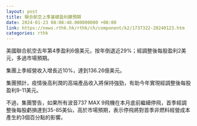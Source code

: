 ```yaml
---
layout: post
title: 聯合航空上季基礎盈利勝預期
date: 2024-01-23 08:08:48.000000000 +08:00
link: https://news.rthk.hk/rthk/ch/component/k2/1737322-20240123.htm
categories: rthk
---
```


美國聯合航空去年第4季盈利6億美元，按年倒退近29%；經調整後每股盈利2美元，多過市場預期。

集團上季經營收入增長近10%，達到136.26億美元。

集團預計，疫情後高利潤的高端產品收入將保持強勁，有助今年實現經調整後每股盈利9-11美元。

不過，集團警告，如果所有波音737 MAX 9飛機在本月底前繼續停飛，首季經調整後每股虧損達到35-85美仙，高於市場預期，表示停飛將對首季非燃料經營成本產生約3個百分點的影響。
